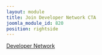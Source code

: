 ```yaml
---
layout: module
title: Join Developer Network CTA
joomla_module_id: 820
position: rightside
---
```

<p><a href="/solutions/newtek-developer-network/join-the-newtek-developer-network.html" class="primary-link">Developer Network</a></p>
